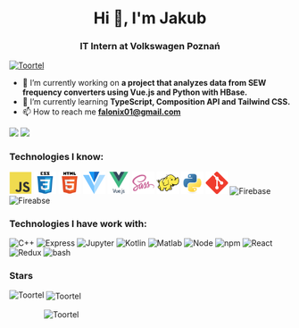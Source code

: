 <h1 align="center">Hi 👋, I'm Jakub</h1>
<h3 align="center">IT Intern at Volkswagen Poznań</h3>

<p align="left"> <a href="https://github.com/ryo-ma/github-profile-trophy"><img src="https://github-profile-trophy.vercel.app/?username=Toortel&theme=tokyonight" alt="Toortel" /></a> </p>

- 🔭 I’m currently working on **a project that analyzes data from SEW frequency converters using Vue.js and Python with HBase.**
- 🌱 I’m currently learning **TypeScript, Composition API and Tailwind CSS.**
- 📫 How to reach me **falonix01@gmail.com**

<div> <a href="https://github.com/Toortel" target="_blank"><img src="https://img.shields.io/badge/GitHub-100000?style=for-the-badge&logo=github&logoColor=white" target="_blank"></a>
<a href = "mailto:falonix01@gmail.com"><img src="https://img.shields.io/badge/-Gmail-%23333?style=for-the-badge&logo=gmail&logoColor=white" target="_blank"></a>
</div><h3 align="left">Technologies I know:</h3>
<p align="left">
<img src="https://raw.githubusercontent.com/teamedwardforever/Readme-Generator/71f25dd8b98329b168142a6b782a107b75eab178/svg/Skills/Languages/javascript-original.svg" alt="Javascript" width="40" height="40"/>
<img src="https://raw.githubusercontent.com/teamedwardforever/Readme-Generator/71f25dd8b98329b168142a6b782a107b75eab178/svg/Skills/Frontend/css3-original-wordmark.svg" alt="Css" width="40" height="40"/>
<img src="https://raw.githubusercontent.com/teamedwardforever/Readme-Generator/71f25dd8b98329b168142a6b782a107b75eab178/svg/Skills/Frontend/html5-original-wordmark.svg" alt="HTML" width="40" height="40"/>
<img src="https://raw.githubusercontent.com/teamedwardforever/Readme-Generator/71f25dd8b98329b168142a6b782a107b75eab178/svg/Skills/Frontend/vuetify.svg" alt="Vuetify" width="40" height="40"/>
<img src="https://raw.githubusercontent.com/teamedwardforever/Readme-Generator/71f25dd8b98329b168142a6b782a107b75eab178/svg/Skills/Frontend/vuejs-original-wordmark.svg" alt="Vuejs" width="40" height="40"/>
<img src="https://raw.githubusercontent.com/teamedwardforever/Readme-Generator/71f25dd8b98329b168142a6b782a107b75eab178/svg/Skills/Frontend/sass-original.svg" alt="Sass" width="40" height="40"/>
<img src="https://raw.githubusercontent.com/teamedwardforever/Readme-Generator/71f25dd8b98329b168142a6b782a107b75eab178/svg/Skills/Backend/apache_hadoop-icon.svg" alt="Hadoop" width="40" height="40"/>
<img src="https://raw.githubusercontent.com/teamedwardforever/Readme-Generator/71f25dd8b98329b168142a6b782a107b75eab178/svg/Skills/Languages/python-original.svg" alt="Python" width="40" height="40"/>
<img src="https://raw.githubusercontent.com/teamedwardforever/Readme-Generator/71f25dd8b98329b168142a6b782a107b75eab178/svg/Skills/Other/git-scm-icon.svg" alt="Git" width="40" height="40"/>
<img src="https://cdn.jsdelivr.net/gh/devicons/devicon/icons/firebase/firebase-plain-wordmark.svg" alt="Firebase" width="40" height="40" />  
<img src="https://cdn.jsdelivr.net/gh/devicons/devicon/icons/gitlab/gitlab-original-wordmark.svg" alt="Fireabse" width="40" height="40" />
</p>
<h3 align="left">Technologies I have work with:</h3>
<p align="left">
<img src="https://cdn.jsdelivr.net/gh/devicons/devicon/icons/cplusplus/cplusplus-plain.svg" alt="C++" width="40" height="40" />
<img src="https://cdn.jsdelivr.net/gh/devicons/devicon/icons/express/express-original-wordmark.svg" alt="Express" width="40" height="40" />
<img src="https://cdn.jsdelivr.net/gh/devicons/devicon/icons/jupyter/jupyter-original-wordmark.svg" alt="Jupyter" width="40" height="40" />
<img src="https://cdn.jsdelivr.net/gh/devicons/devicon/icons/kotlin/kotlin-original-wordmark.svg" alt="Kotlin" width="40" height="40" />
<img src="https://cdn.jsdelivr.net/gh/devicons/devicon/icons/matlab/matlab-original.svg" alt="Matlab" width="40" height="40" />
<img src="https://cdn.jsdelivr.net/gh/devicons/devicon/icons/nodejs/nodejs-original-wordmark.svg" alt="Node" width="40" height="40" />
<img src="https://cdn.jsdelivr.net/gh/devicons/devicon/icons/npm/npm-original-wordmark.svg" alt="npm" width="40" height="40" />
<img src="https://cdn.jsdelivr.net/gh/devicons/devicon/icons/react/react-original-wordmark.svg" alt="React" width="40" height="40" />
<img src="https://cdn.jsdelivr.net/gh/devicons/devicon/icons/redux/redux-original.svg" alt="Redux" width="40" height="40" />
<img src="https://cdn.jsdelivr.net/gh/devicons/devicon/icons/bash/bash-original.svg" alt="bash" width="40" height="40" />
</p>


<h3 align="left">Stars</h3>
<img align="left" height="180em" src="https://github-readme-stats.vercel.app/api/top-langs/?username=Toortel&layout=compact&theme=transparent" alt=Toortel />

<p>&nbsp;<img align="center" height="180em" src="https://github-readme-stats.vercel.app/api?username=Toortel&show_icons=true&locale=en&theme=transparent" alt="Toortel" /></p>

<p><img align="center" height="180em" src="https://github-readme-streak-stats.herokuapp.com/?user=Toortel&theme=transparent" alt="Toortel" /></p>
